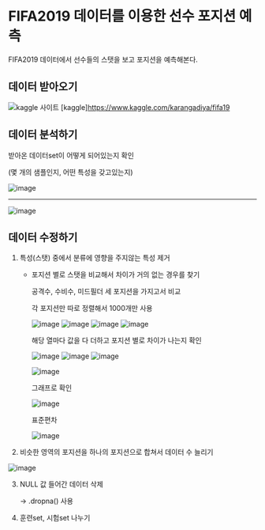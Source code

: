 # FIFA2019 데이터를 이용한 선수 포지션 예측
FIFA2019 데이터에서 선수들의 스탯을 보고 포지션을 예측해본다.

## 데이터 받아오기
![kaggle 사이트](https://user-images.githubusercontent.com/52282493/105815259-ffe8b880-5ff5-11eb-9906-d80f1dc06aba.png)
[kaggle]https://www.kaggle.com/karangadiya/fifa19

## 데이터 분석하기
받아온 데이터set이 어떻게 되어있는지 확인

(몇 개의 샘플인지, 어떤 특성을 갖고있는지)

![image](https://user-images.githubusercontent.com/52282493/105817851-881c8d00-5ff9-11eb-8e8d-7469c6f1f7cf.png)
***
![image](https://user-images.githubusercontent.com/52282493/105818075-cade6500-5ff9-11eb-80f3-d5b148ebc9bc.png)

## 데이터 수정하기
1. 특성(스탯) 중에서 분류에 영향을 주지않는 특성 제거

   * 포지션 별로 스탯을 비교해서 차이가 거의 없는 경우를 찾기
   
     공격수, 수비수, 미드필더 세 포지션을 가지고서 비교
     
     각 포지션만 따로 정렬해서 1000개만 사용
     
     ![image](https://user-images.githubusercontent.com/52282493/105831368-f5d0b500-6009-11eb-8428-cea60756c4a4.png)
     ![image](https://user-images.githubusercontent.com/52282493/105831548-303a5200-600a-11eb-9e19-278c66c9e0c0.png)
     ![image](https://user-images.githubusercontent.com/52282493/105831569-37616000-600a-11eb-9a52-811c96643ed9.png)
     ![image](https://user-images.githubusercontent.com/52282493/105831700-6677d180-600a-11eb-9d3c-b6b0b6e4344d.png)
     
     해당 열마다 값을 다 더하고 포지션 별로 차이가 나는지 확인
     
     ![image](https://user-images.githubusercontent.com/52282493/105831832-8effcb80-600a-11eb-845a-ad82e5dd91cc.png)
     ![image](https://user-images.githubusercontent.com/52282493/105831901-a343c880-600a-11eb-875a-cd1799b7c125.png)
     ![image](https://user-images.githubusercontent.com/52282493/105831924-aa6ad680-600a-11eb-8469-3140556d6f32.png)
     
     ![image](https://user-images.githubusercontent.com/52282493/105832120-e69e3700-600a-11eb-9b49-f1e28f7520e3.png)
     
     그래프로 확인
     
     
     ![image](https://user-images.githubusercontent.com/52282493/105856139-36d9c100-602c-11eb-828f-9729667dbf5e.png)

     표준편차
     
     ![image](https://user-images.githubusercontent.com/52282493/105856336-799b9900-602c-11eb-8462-1b709ac71fcb.png)
     
     
     
     
2. 비슷한 영역의 포지션을 하나의 포지션으로 합쳐서 데이터 수 늘리기

![image](https://user-images.githubusercontent.com/52282493/105856596-c2535200-602c-11eb-8644-46905186f785.png)

3. NULL 값 들어간 데이터 삭제

   →  .dropna() 사용
4. 훈련set, 시험set 나누기



